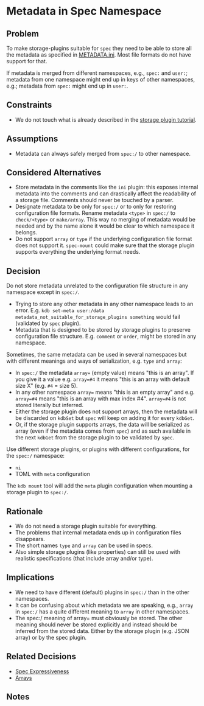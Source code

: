 # Metadata in Spec Namespace

## Problem

To make storage-plugins suitable for `spec` they need to be able to store all the metadata as specified in [METADATA.ini](/doc/METADATA.ini).
Most file formats do not have support for that.

If metadata is merged from different namespaces, e.g., `spec:` and `user:`;
metadata from one namespace might end up in keys of other namespaces, e.g.;
metadata from `spec:` might end up in `user:`.

## Constraints

- We do not touch what is already described in the [storage plugin tutorial](/doc/tutorials/storage-plugins.md).

## Assumptions

- Metadata can always safely merged from `spec:/` to other namespace.

## Considered Alternatives

- Store metadata in the comments like the `ini` plugin:
  this exposes internal metadata into the comments and can drastically affect the readability of a storage file.
  Comments should never be touched by a parser.
- Designate metadata to be only for `spec:/` or to only for restoring configuration file formats.
  Rename metadata `<type>` in `spec:/` to `check/<type>` or `make/array`.
  This way no merging of metadata would be needed and by the name alone it would be clear to which namespace it belongs.
- Do not support `array` or `type` if the underlying configuration file format does not support it.
  `spec-mount` could make sure that the storage plugin supports everything the underlying format needs.

## Decision

Do not store metadata unrelated to the configuration file structure in any namespace except in `spec:/`.

- Trying to store any other metadata in any other namespace leads to an error.
  E.g. `kdb set-meta user:/data metadata_not_suitable_for_storage_plugins something` would fail
  (validated by `spec` plugin).
- Metadata that is designed to be stored by storage plugins to preserve configuration file structure.
  E.g. `comment` or `order`, might be stored in any namespace.

Sometimes, the same metadata can be used in several namespaces but with different meanings
and ways of serialization, e.g. `type` and `array`:

- In `spec:/` the metadata `array=` (empty value) means "this is an array".
  If you give it a value e.g. `array=#4` it means "this is an array with default size X" (e.g. `#4` = size 5).
- In any other namespace `array=` means "this is an empty array" and e.g. `array=#4` means "this is an array with max index #4".
  `array=#4` is not stored literally but inferred.
- Either the storage plugin does not support arrays, then the metadata will be discarded
  on `kdbSet` but `spec` will keep on adding it for every `kdbGet`.
- Or, if the storage plugin supports arrays, the data will be serialized as array
  (even if the metadata comes from `spec`) and as such available in the next `kdbGet`
  from the storage plugin to be validated by `spec`.

Use different storage plugins, or plugins with different configurations, for the `spec:/` namespace:

- `ni`
- TOML with `meta` configuration

The `kdb mount` tool will add the `meta` plugin configuration when mounting a storage plugin to `spec:/`.

## Rationale

- We do not need a storage plugin suitable for everything.
- The problems that internal metadata ends up in configuration files disappears.
- The short names `type` and `array` can be used in specs.
- Also simple storage plugins (like properties) can still be used with realistic specifications (that include array and/or type).

## Implications

- We need to have different (default) plugins in `spec:/` than in the other namespaces.
- It can be confusing about which metadata we are speaking, e.g., `array` in `spec:/` has a quite different meaning to `array` in other namespaces.
- The spec:/ meaning of array= must obviously be stored.
  The other meaning should never be stored explicitly and instead should be inferred from the stored data.
  Either by the storage plugin (e.g. JSON array) or by the spec plugin.

## Related Decisions

- [Spec Expressiveness](spec_expressiveness.md)
- [Arrays](../4_partially_implemented/array.md)

## Notes
